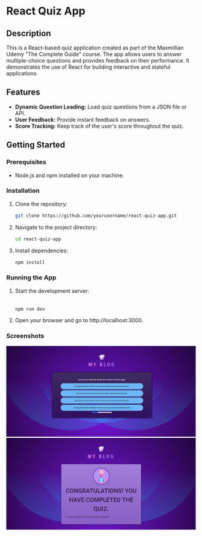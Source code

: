 # React Quiz App

## Description

This is a React-based quiz application created as part of the Maxmillian Udemy "The Complete Guide" course. The app allows users to answer multiple-choice questions and provides feedback on their performance. It demonstrates the use of React for building interactive and stateful applications.

## Features

- **Dynamic Question Loading:** Load quiz questions from a JSON file or API.
- **User Feedback:** Provide instant feedback on answers.
- **Score Tracking:** Keep track of the user's score throughout the quiz.

## Getting Started

### Prerequisites

- Node.js and npm installed on your machine.

### Installation

1. Clone the repository:

   ```bash
   git clone https://github.com/yourusername/react-quiz-app.git

   ```

2. Navigate to the project directory:

   ```bash
   cd react-quiz-app

   ```

3. Install dependencies:
   ```bash
   npm install
   ```

### Running the App

1. Start the development server:

   ```bash

   npm run dev
   ```

2. Open your browser and go to http://localhost:3000.

### Screenshots

![screenshot](readme/quiz.png)
![screenshot](readme/result.png)
